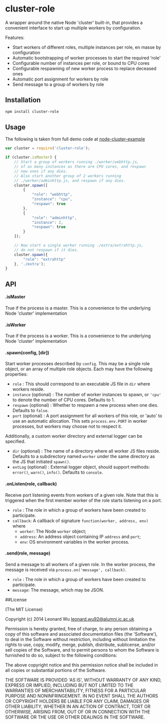 # cluster-role

A wrapper around the native Node 'cluster' built-in, that provides a convenient interface to start up
multiple workers by configuration.

Features:
* Start workers of different roles, multiple instances per role, en masse by configuration
* Automatic bootstrapping of worker processes to start the required 'role'
* Configurable number of instances per role, or bound to CPU cores
* Configurable respawning of new worker process to replace deceased ones
* Automatic port assignment for workers by role
* Send message to a group of workers by role


## Installation

```sh
npm install cluster-role
``` 

## Usage

The following is taken from full demo code at [node-cluster-example](https://github.com/leonardw/node-cluster-example)

```js
var cluster = require('cluster-role');

if (cluster.isMaster) {
    // Start a group of workers running ./worker/webhttp.js,
    // of as many instances as there are CPU cores, and respawn
    // new ones if any dies.
    // Also start another group of 2 workers running
    // ./worker/adminhttp.js, and respawn if any dies.
    cluster.spawn([
        {
            "role": "webhttp",
            "instance": "cpu",
            "respawn": true
        },
        {
            "role": "adminhttp",
            "instance": 2,
            "respawn": true
        }
    ]);

    // Now start a single worker running ./extra/extrahttp.js,
    // do not respawn if it dies.
    cluster.spawn({
        "role": "extrahttp"
    }, './extra');
}
```

## API

#### .isMaster
True if the process is a master. This is a convenience to the underlying Node 'cluster' implementation

#### .isWorker
True if the process is a worker. This is a convenience to the underlying Node 'cluster' implementation

#### .spawn(config, [dir])
Start worker processes described by `config`. This may be a single role object, or an array of multiple role objects.
Each may have the following properties: 

* `role` : This should correspond to an executable JS file in `dir` where workers reside.
* `instance` (optional) : The number of worker instances to spawn, or `'cpu'` to denote the number of CPU cores.
Defaults to 1.
* `respawn` (optional) : Whether to respawn a new process when one dies. Defaults to `false`.
* `port` (optional) : A port assignment for all workers of this role, or 'auto' to use an automatic allocation.
This sets `process.env.PORT` in worker processes, but workers may choose not to respect it.

Additionally, a custom worker directory and external logger can be specified.
* `dir` (optional) : The name of a directory where all worker JS files reside. Defaults to a subdirectory named `worker`
under the same directory as the JS that initiated `spawn()`.
* `extLog` (optional) : External logger object, should support methods: `error()`, `warn()`, `info()`. Defaults to `console`.

#### .onListen(role, callback)
Receive port listening events from workers of a given role. Note that this is triggered when the first member worker of the role starts listening on a port.

* `role` : The role in which a group of workers have been created to participate.
* `callback`: A callback of signature `function(worker, address, env)` where
	* `worker`: The Node `worker` object;
	* `address`: An address object containing IP `address` and `port`;
	* `env`: OS environment variables in the worker process.

#### .send(role, message)
Send a message to all workers of a given role. In the worker process, the message is received via `process.on('message', callback)`.

* `role` : The role in which a group of workers have been created to participate.
* `message`: The message, which may be JSON.


##License

(The MIT License)

Copyright (c) 2014 Leonard Wu <leonard.wu92@alumni.ic.ac.uk>

Permission is hereby granted, free of charge, to any person obtaining a copy of this software and associated documentation files (the 'Software'), to deal in the Software without restriction, including without limitation the rights to use, copy, modify, merge, publish, distribute, sublicense, and/or sell copies of the Software, and to permit persons to whom the Software is furnished to do so, subject to the following conditions:

The above copyright notice and this permission notice shall be included in all copies or substantial portions of the Software.

THE SOFTWARE IS PROVIDED 'AS IS', WITHOUT WARRANTY OF ANY KIND, EXPRESS OR IMPLIED, INCLUDING BUT NOT LIMITED TO THE WARRANTIES OF MERCHANTABILITY, FITNESS FOR A PARTICULAR PURPOSE AND NONINFRINGEMENT. IN NO EVENT SHALL THE AUTHORS OR COPYRIGHT HOLDERS BE LIABLE FOR ANY CLAIM, DAMAGES OR OTHER LIABILITY, WHETHER IN AN ACTION OF CONTRACT, TORT OR OTHERWISE, ARISING FROM, OUT OF OR IN CONNECTION WITH THE SOFTWARE OR THE USE OR OTHER DEALINGS IN THE SOFTWARE.
